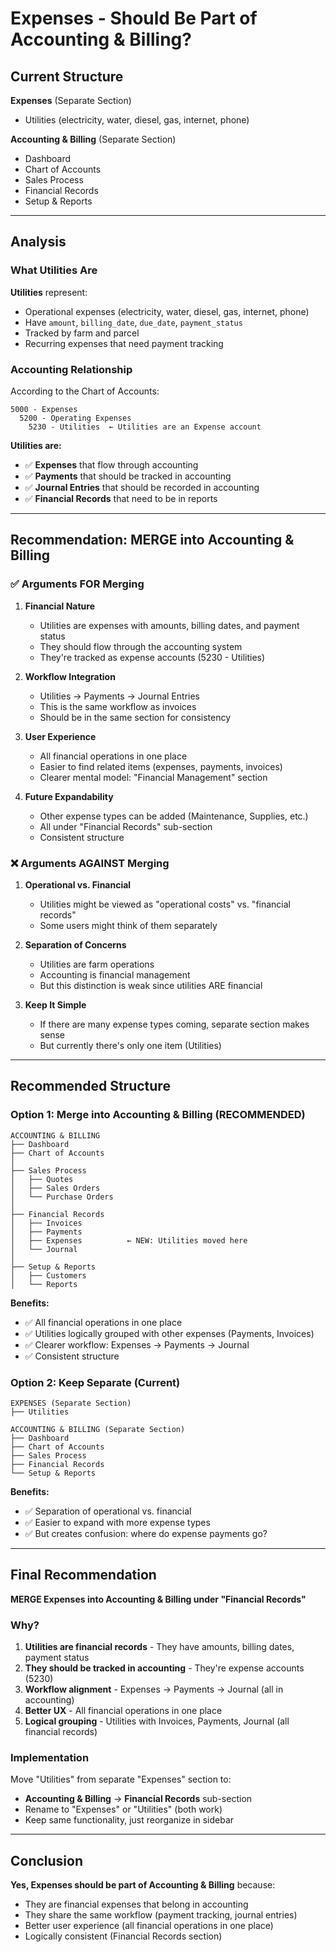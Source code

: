 # Expenses - Should Be Part of Accounting & Billing?

## Current Structure

**Expenses** (Separate Section)
- Utilities (electricity, water, diesel, gas, internet, phone)

**Accounting & Billing** (Separate Section)
- Dashboard
- Chart of Accounts
- Sales Process
- Financial Records
- Setup & Reports

---

## Analysis

### What Utilities Are

**Utilities** represent:
- Operational expenses (electricity, water, diesel, gas, internet, phone)
- Have `amount`, `billing_date`, `due_date`, `payment_status`
- Tracked by farm and parcel
- Recurring expenses that need payment tracking

### Accounting Relationship

According to the Chart of Accounts:
```
5000 - Expenses
  5200 - Operating Expenses
    5230 - Utilities  ← Utilities are an Expense account
```

**Utilities are:**
- ✅ **Expenses** that flow through accounting
- ✅ **Payments** that should be tracked in accounting
- ✅ **Journal Entries** that should be recorded in accounting
- ✅ **Financial Records** that need to be in reports

---

## Recommendation: **MERGE into Accounting & Billing**

### ✅ Arguments FOR Merging

1. **Financial Nature**
   - Utilities are expenses with amounts, billing dates, and payment status
   - They should flow through the accounting system
   - They're tracked as expense accounts (5230 - Utilities)

2. **Workflow Integration**
   - Utilities → Payments → Journal Entries
   - This is the same workflow as invoices
   - Should be in the same section for consistency

3. **User Experience**
   - All financial operations in one place
   - Easier to find related items (expenses, payments, invoices)
   - Clearer mental model: "Financial Management" section

4. **Future Expandability**
   - Other expense types can be added (Maintenance, Supplies, etc.)
   - All under "Financial Records" sub-section
   - Consistent structure

### ❌ Arguments AGAINST Merging

1. **Operational vs. Financial**
   - Utilities might be viewed as "operational costs" vs. "financial records"
   - Some users might think of them separately

2. **Separation of Concerns**
   - Utilities are farm operations
   - Accounting is financial management
   - But this distinction is weak since utilities ARE financial

3. **Keep It Simple**
   - If there are many expense types coming, separate section makes sense
   - But currently there's only one item (Utilities)

---

## Recommended Structure

### Option 1: Merge into Accounting & Billing (RECOMMENDED)

```
ACCOUNTING & BILLING
├── Dashboard
├── Chart of Accounts
│
├── Sales Process
│   ├── Quotes
│   ├── Sales Orders
│   └── Purchase Orders
│
├── Financial Records
│   ├── Invoices
│   ├── Payments
│   ├── Expenses          ← NEW: Utilities moved here
│   └── Journal
│
├── Setup & Reports
│   ├── Customers
│   └── Reports
```

**Benefits:**
- ✅ All financial operations in one place
- ✅ Utilities logically grouped with other expenses (Payments, Invoices)
- ✅ Clearer workflow: Expenses → Payments → Journal
- ✅ Consistent structure

### Option 2: Keep Separate (Current)

```
EXPENSES (Separate Section)
├── Utilities

ACCOUNTING & BILLING (Separate Section)
├── Dashboard
├── Chart of Accounts
├── Sales Process
├── Financial Records
└── Setup & Reports
```

**Benefits:**
- ✅ Separation of operational vs. financial
- ✅ Easier to expand with more expense types
- ✅ But creates confusion: where do expense payments go?

---

## Final Recommendation

**MERGE Expenses into Accounting & Billing under "Financial Records"**

### Why?

1. **Utilities are financial records** - They have amounts, billing dates, payment status
2. **They should be tracked in accounting** - They're expense accounts (5230)
3. **Workflow alignment** - Expenses → Payments → Journal (all in accounting)
4. **Better UX** - All financial operations in one place
5. **Logical grouping** - Utilities with Invoices, Payments, Journal (all financial records)

### Implementation

Move "Utilities" from separate "Expenses" section to:
- **Accounting & Billing** → **Financial Records** sub-section
- Rename to "Expenses" or "Utilities" (both work)
- Keep same functionality, just reorganize in sidebar

---

## Conclusion

**Yes, Expenses should be part of Accounting & Billing** because:
- They are financial expenses that belong in accounting
- They share the same workflow (payment tracking, journal entries)
- Better user experience (all financial operations in one place)
- Logically consistent (Financial Records section)

